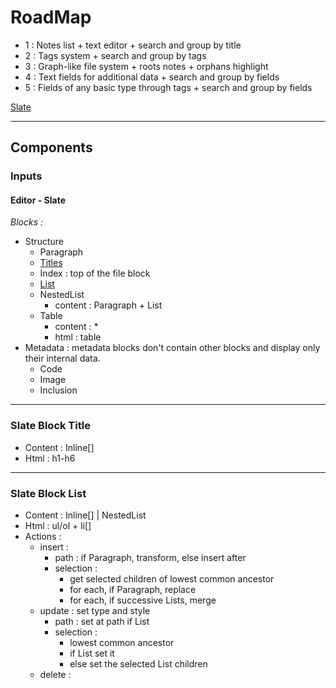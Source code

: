 # RoadMap

- 1 : Notes list + text editor + search and group by title
- 2 : Tags system + search and group by tags
- 3 : Graph-like file system + roots notes + orphans highlight
- 4 : Text fields for additional data + search and group by fields
- 5 : Fields of any basic type through tags + search and group by fields

[Slate](view/slate/README.md)

---

## Components

### Inputs

#### Editor - Slate

_Blocks :_

- Structure
  - Paragraph
  - [Titles](#slate-block-list)
  - Index : top of the file block
  - [List](#slate-block-list)
  - NestedList
    - content : Paragraph + List
  - Table
    - content : \*
    - html : table
- Metadata : metadata blocks don't contain other blocks and display only their internal data.
  - Code
  - Image
  - Inclusion

---

### Slate Block Title

- Content : Inline[]
- Html : h1-h6

---

### Slate Block List

- Content : Inline[] | NestedList
- Html : ul/ol + li[]
- Actions :
  - insert :
    - path : if Paragraph, transform, else insert after
    - selection :
      - get selected children of lowest common ancestor
      - for each, if Paragraph, replace
      - for each, if successive Lists, merge
  - update : set type and style
    - path : set at path if List
    - selection :
      - lowest common ancestor
      - if List set it
      - else set the selected List children
  - delete :
